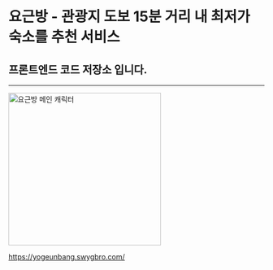 # 요근방 - 관광지 도보 15분 거리 내 최저가 숙소를 추천 서비스
## 프론트엔드 코드 저장소 입니다.

----------------------------
<img src="https://user-images.githubusercontent.com/68185534/201609351-a117d671-5518-4d75-9e16-f30e949c33a6.png" width="300px" height="300px"  alt="요근방 메인 캐릭터"/>

https://yogeunbang.swygbro.com/
